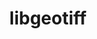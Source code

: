 ---
title: "libgeotiff"
layout: cache
categories: [package, develop-2023-10-01]
meta: {"versions": ["1.7.1"], "compilers": ["apple-clang@=14.0.0", "gcc@=11.3.0"], "oss": ["ubuntu22.04", "ventura"], "platforms": ["darwin", "linux"], "targets": ["aarch64", "x86_64_v3"], "stacks": ["ml-darwin-aarch64-mps", "ml-linux-x86_64-cpu", "ml-linux-x86_64-cuda", "root"], "num_specs": 2, "num_specs_by_stack": {"ml-darwin-aarch64-mps": 1, "root": 2, "ml-linux-x86_64-cpu": 1, "ml-linux-x86_64-cuda": 1}}
spec_details: [{"hash": "4nwkq4a7f2p7icmmccyhscbpbyfaxgbb", "compiler": "apple-clang@=14.0.0", "versions": ["1.7.1"], "os": "ventura", "platform": "darwin", "target": "aarch64", "variants": ["build_system=autotools", "+jpeg", "+proj", "+zlib"], "stacks": ["ml-darwin-aarch64-mps", "root"], "size": "-", "tarball": "https://binaries.spack.io/releases/develop-2023-10-01/build_cache/darwin-ventura-aarch64/apple-clang-14.0.0/libgeotiff-1.7.1/darwin-ventura-aarch64-apple-clang-14.0.0-libgeotiff-1.7.1-4nwkq4a7f2p7icmmccyhscbpbyfaxgbb.spack"}, {"hash": "k2nibq742yi5rwyodrwwaen626zwnp5v", "compiler": "gcc@=11.3.0", "versions": ["1.7.1"], "os": "ubuntu22.04", "platform": "linux", "target": "x86_64_v3", "variants": ["build_system=autotools", "+jpeg", "+proj", "+zlib"], "stacks": ["ml-linux-x86_64-cpu", "ml-linux-x86_64-cuda", "root"], "size": "-", "tarball": "https://binaries.spack.io/releases/develop-2023-10-01/build_cache/linux-ubuntu22.04-x86_64_v3/gcc-11.3.0/libgeotiff-1.7.1/linux-ubuntu22.04-x86_64_v3-gcc-11.3.0-libgeotiff-1.7.1-k2nibq742yi5rwyodrwwaen626zwnp5v.spack"}]
---